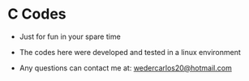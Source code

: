 # C Codes
- Just for fun in your spare time
- The codes here were developed and tested in a linux environment

- Any questions can contact me at: wedercarlos20@hotmail.com